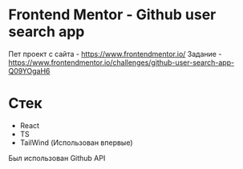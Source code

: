# Frontend Mentor - Github user search app 
Пет проект с сайта - https://www.frontendmentor.io/
Задание - https://www.frontendmentor.io/challenges/github-user-search-app-Q09YOgaH6
# Стек
* React
* TS
* TailWind (Использован впервые)

Был использован Github API 
